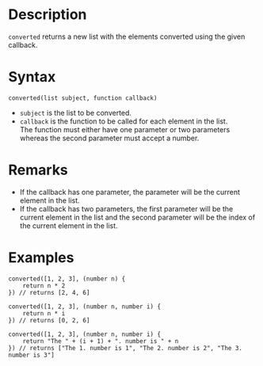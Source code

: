 # Description

`converted` returns a new list with the elements converted using the given callback.

# Syntax

```step
converted(list subject, function callback)
```

- `subject` is the list to be converted.
- `callback` is the function to be called for each element in the list.  
  The function must either have one parameter or two parameters whereas the second parameter must accept a number.

# Remarks

- If the callback has one parameter, the parameter will be the current element in the list.
- If the callback has two parameters, the first parameter will be the current element in the list and the second parameter will be the index of the current element in the list.

# Examples

```step
converted([1, 2, 3], (number n) {
	return n * 2
}) // returns [2, 4, 6]
```

```step
converted([1, 2, 3], (number n, number i) {
	return n * i
}) // returns [0, 2, 6]
```

```step
converted([1, 2, 3], (number n, number i) {
	return "The " + (i + 1) + ". number is " + n
}) // returns ["The 1. number is 1", "The 2. number is 2", "The 3. number is 3"]
```
